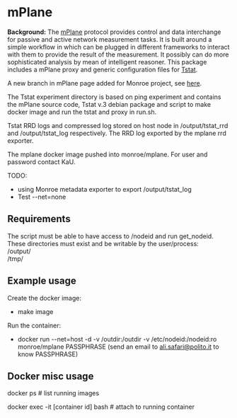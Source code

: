
# mPlane 
**Background:**
The [mPlane](http://www.ict-mplane.eu/) protocol provides control and data interchange for passive and active network measurement tasks. 
It is built around a simple workflow in which can be plugged in different frameworks to interact with them to provide the result of the measurement. It possibly can do more sophisticated analysis by mean of intelligent reasoner.
This package includes a mPlane proxy and generic configuration files for [Tstat](http://www.tstat.polito.it/).

A new branch in mPlane page added for Monroe project, see [here](https://github.com/fp7mplane/protocol-ri/tree/monroe).

The Tstat experiment directory is based on ping experiment and contains the mPlane source code, Tstat v.3 debian package and script to make docker image and run the tstat and proxy in run.sh. 

Tstat RRD logs and compressed log stored on host node in /output/tstat_rrd and /output/tstat_log respectively.
The RRD log exported by the mplane rrd exporter. 

The mplane docker image pushed into monroe/mplane. For user and password contact KaU.

TODO: 
* using Monroe metadata exporter to export /output/tstat_log
* Test --net=none


## Requirements
The script must be able to have access to /nodeid and run get_nodeid. 
These directories must exist and be writable by the user/process:    
/output/    
/tmp/    

## Example usage
Create the docker image:
* make image
 
Run the container:
* docker run --net=host -d -v /outdir:/outdir -v /etc/nodeid:/nodeid:ro monroe/mplane PASSPHRASE
(send an email to ali.safari@polito.it to know PASSPHRASE)

## Docker misc usage

docker ps  # list running images

docker exec -it [container id] bash   # attach to running container
